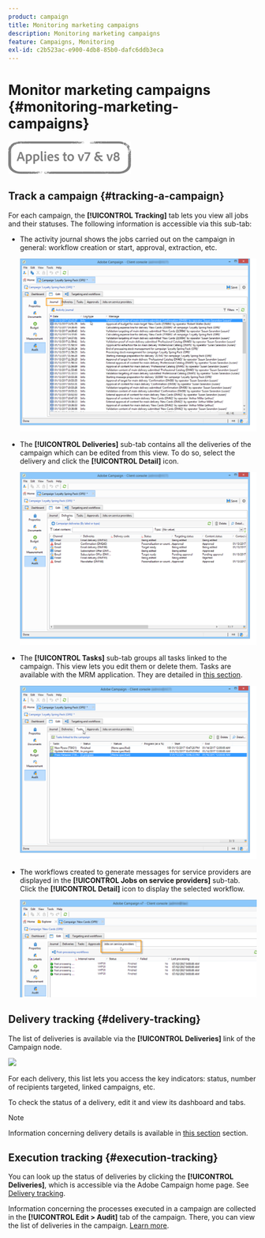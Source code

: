 ```yaml
---
product: campaign
title: Monitoring marketing campaigns
description: Monitoring marketing campaigns
feature: Campaigns, Monitoring
exl-id: c2b523ac-e900-4db8-85b0-dafc6ddb3eca
---
```

# Monitor marketing campaigns {#monitoring-marketing-campaigns}

![](../../assets/common.svg)

## Track a campaign {#tracking-a-campaign}

For each campaign, the **[!UICONTROL Tracking]** tab lets you view all jobs and their statuses. The following information is accessible via this sub-tab:

* The activity journal shows the jobs carried out on the campaign in general: workflow creation or start, approval, extraction, etc.

  ![](assets/s_ncs_user_op_edit_exe_tab_a.png)

* The **[!UICONTROL Deliveries]** sub-tab contains all the deliveries of the campaign which can be edited from this view. To do so, select the delivery and click the **[!UICONTROL Detail]** icon.

  ![](assets/s_ncs_user_op_edit_exe_tab_b.png)

* The **[!UICONTROL Tasks]** sub-tab groups all tasks linked to the campaign. This view lets you edit them or delete them. Tasks are available with the MRM application. They are detailed in [this section](../../mrm/using/creating-and-managing-tasks.md).

  ![](assets/s_ncs_user_op_edit_exe_tab_e.png)

* The workflows created to generate messages for service providers are displayed in the **[!UICONTROL Jobs on service providers]** sub-tab. Click the **[!UICONTROL Detail]** icon to display the selected workflow. 

  ![](assets/s_ncs_user_op_edit_exe_tab_d.png)

## Delivery tracking {#delivery-tracking}

The list of deliveries is available via the **[!UICONTROL Deliveries]** link of the Campaign node.

![](assets/s_ncs_user_op_del_state_from_homepage.png)

For each delivery, this list lets you access the key indicators: status, number of recipients targeted, linked campaigns, etc.

To check the status of a delivery, edit it and view its dashboard and tabs.

>[!NOTE]
>
>Information concerning delivery details is available in [this section](../../delivery/using/about-message-tracking.md) section.

## Execution tracking {#execution-tracking}

You can look up the status of deliveries by clicking the **[!UICONTROL Deliveries]**, which is accessible via the Adobe Campaign home page. See [Delivery tracking](#delivery-tracking).

Information concerning the processes executed in a campaign are collected in the **[!UICONTROL Edit > Audit]** tab of the campaign. There, you can view the list of deliveries in the campaign. [Learn more](#tracking-a-campaign).
